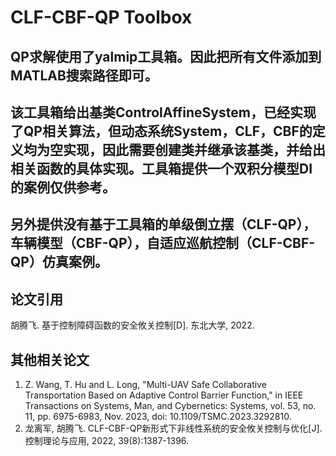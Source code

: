 # CLF-CBF-QP Toolbox
## QP求解使用了yalmip工具箱。因此把所有文件添加到MATLAB搜索路径即可。

## 该工具箱给出基类ControlAffineSystem，已经实现了QP相关算法，但动态系统System，CLF，CBF的定义均为空实现，因此需要创建类并继承该基类，并给出相关函数的具体实现。工具箱提供一个双积分模型DI的案例仅供参考。

## 另外提供没有基于工具箱的单级倒立摆（CLF-QP），车辆模型（CBF-QP），自适应巡航控制（CLF-CBF-QP）仿真案例。

## 论文引用
胡腾飞. 基于控制障碍函数的安全攸关控制[D]. 东北大学, 2022.

## 其他相关论文
1. Z. Wang, T. Hu and L. Long, "Multi-UAV Safe Collaborative Transportation Based on Adaptive Control Barrier Function," in IEEE Transactions on Systems, Man, and Cybernetics: Systems, vol. 53, no. 11, pp. 6975-6983, Nov. 2023, doi: 10.1109/TSMC.2023.3292810.
2. 龙离军, 胡腾飞. CLF-CBF-QP新形式下非线性系统的安全攸关控制与优化[J]. 控制理论与应用, 2022, 39(8):1387-1396.
